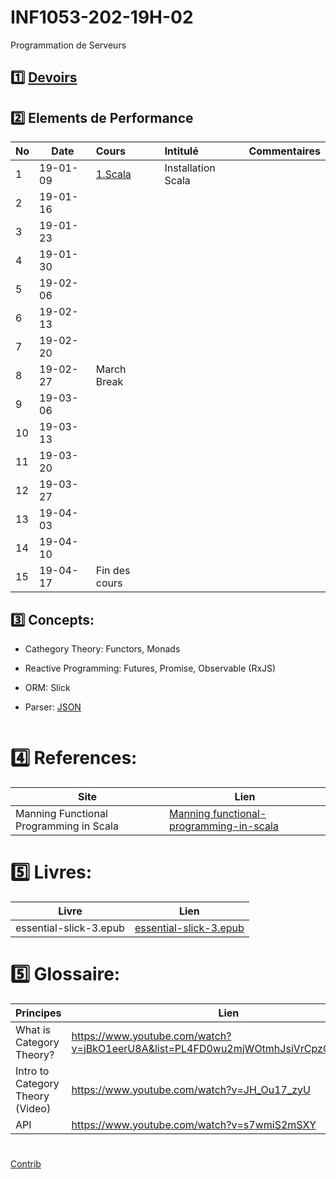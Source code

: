 # INF1053-202-19H-02

Programmation de Serveurs

## :one: [Devoirs](Devoirs)

## :two: Elements de Performance

|No| Date   | Cours                   | Intitulé                                |  Commentaires    |
|--|--------|:------------------------|:----------------------------------------|:-----------------|
| 1|19-01-09|[1.Scala](https://github.com/CollegeBoreal/Tutoriels/tree/master/1.Scala) | Installation Scala         |                  |
| 2|19-01-16|                         |                                         |                  |
| 3|19-01-23|                         |                                         |                  |
| 4|19-01-30|                         |                                         |                  |
| 5|19-02-06|                         |                                         |                  |
| 6|19-02-13|                         |                                         |                  |
| 7|19-02-20|                         |                                         |                  |
| 8|19-02-27| March Break             |                                         |                  |
| 9|19-03-06|                         |                                         |                  |
|10|19-03-13|                         |                                         |                  |
|11|19-03-20|                         |                                         |                  |
|12|19-03-27|                         |                                         |                  |
|13|19-04-03|                         |                                         |                  |
|14|19-04-10|                         |                                         |                  |
|15|19-04-17| Fin des cours           |                                         |                  |


## :three: Concepts:

- Cathegory Theory: Functors, Monads

- Reactive Programming: Futures, Promise, Observable (RxJS)

- ORM: Slick

- Parser: [JSON](https://github.com/jilen/play-circe) 

```
```

# :four: References:

|Site                                     | Lien                                            |
|-----------------------------------------|-------------------------------------------------|
|Manning Functional Programming in Scala   |[Manning functional-programming-in-scala](https://www.manning.com/books/functional-programming-in-scala)|


# :five: Livres:

| Livre                                   | Lien                                            |
|-----------------------------------------|-------------------------------------------------|
| essential-slick-3.epub                  | [essential-slick-3.epub](https://github.com/underscoreio/books/blob/master/essential-slick/essential-slick-3.epub)


# :five: Glossaire:

| Principes                       | Lien                                               |
|---------------------------------|----------------------------------------------------|
| What is Category Theory?        |https://www.youtube.com/watch?v=jBkO1eerU8A&list=PL4FD0wu2mjWOtmhJsiVrCpzOAk42uhdz8|
| Intro to Category Theory (Video)|https://www.youtube.com/watch?v=JH_Ou17_zyU         |
| API                             |https://www.youtube.com/watch?v=s7wmiS2mSXY         |

#
<a href="https://github.com/CollegeBoreal/INF1053-202-19H-02/graphs/contributors">Contrib</a>
